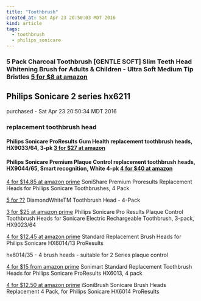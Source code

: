 ```yaml
---
title: "Toothbrush"
created_at: Sat Apr 23 20:50:03 MDT 2016
kind: article
tags:
  - toothbrush
  - philips_sonicare
---
```


<h3>
  5 Pack Charcoal Toothbrush [GENTLE SOFT] Slim Teeth Head Whitening Brush for Adults & Children - Ultra Soft Medium Tip Bristles
  <a href="https://www.amazon.com/Charcoal-Toothbrush-GENTLE-Whitening-Children/dp/B0777SKKBL" target="_blank">5 for $8 at amazon</a>
</h3>

<h2>Philips Sonicare 2 series hx6211</h2>

purchased - Sat Apr 23 20:50:34 MDT 2016

<h3>replacement toothbrush head</h3>

<h4>
  Philips Sonicare ProResults Gum Health replacement toothbrush heads, HX9033/64, 3-pk
  <a href="https://www.amazon.com/Philips-Sonicare-ProResults-replacement-HX9033/dp/B00LM7S3PY" target="_blank">3 for $27 at amazon</a>
</h4>

<h4>
  Philips Sonicare Premium Plaque Control replacement toothbrush heads, HX9044/65, Smart recognition, White 4-pk
  <a href="https://www.amazon.com/Philips-Sonicare-replacement-HX9044-recognition/dp/B0719D46NY" target="_blank">4 for $40 at amazon</a>
</h4>

<a href="http://www.amazon.com/SoniShare-Proresults-Replacement-Toothbrushes-Available/dp/B01CUWHZJ4/" target="_blank">4 for $14.85 at amazon prime</a> SoniShare Premium Proresults Replacement Heads for Philips Sonicare Toothbrushes, 4 Pack

<a href="http://www.amazon.com/DiamondWhiteTM-Toothbrush-Head-Replacement-DiamondClean/dp/B01CORO1DS/" target="_blank">5 for ??</a> DiamondWhiteTM Toothbrush Head - 4-Pack

<a href="http://www.amazon.com/Philips-Sonicare-Toothbrush-Rechargeable-HX9023/dp/B00LM7SBGK/" target="_blank">3 for $25 at amazon prime</a> Philips Sonicare Pro Results Plaque Control Toothbrush Heads for Sonicare Electric Rechargeable Toothbrush, 3-pack, HX9023/64 

<a href="http://www.amazon.com/dp/B01CRW7ZR4/" target="_blank">4 for $12.45 at amazon prime</a> Standard Replacement Brush Heads for Philips Sonicare HX6014/13 ProResults

hx6014/35 -
4 brush heads -
suitable for 2 Series plaque control

<a href="http://www.amazon.com/Sonimart-Standard-Replacement-Toothbrush-ProResults/dp/B00NN07IMW/" target="_blank">4 for $15 from amazon prime</a> Sonimart Standard Replacement Toothbrush Heads for Philips Sonicare ProResults HX6013, 4 pack

<a href="http://www.amazon.com/iSoniBrush-Replacement-ProResults-DiamondClean-HealthyWhite/dp/B01CJRW4N2/" target="_blank">4 for $12.50 at amazon prime</a> iSoniBrush Sonicare Brush Heads Replacement 4 Pack, for Philips Sonicare HX6014 ProResults

<!--
html boilerplate
<a href="" target="_blank"></a>
<a name=""></a>
<img src="" width="400px">
<ul>
  <li></li>
</ul>
<pre>
</pre>
<p style="margin-bottom: 2em;"></p>
<hr style="border: 0; height: 3px; background: #333; background-image: linear-gradient(to right, #ccc, #333, #ccc);">
<pre><code>
</code></pre>
<math xmlns='http://www.w3.org/1998/Math/MathML' display='block'>
</math>
-->
